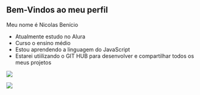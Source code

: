## Bem-Vindos ao meu perfil
Meu nome é Nicolas Benício
- Atualmente estudo no Alura
- Curso o ensino médio
- Estou aprendendo a linguagem do JavaScript
- Estarei utiilizando o GIT HUB para desenvolver e compartilhar todos os meus projetos

![](https://media.tenor.com/Tro7Tus6YvIAAAAi/my-honest-reaction-dog.gif)

![](https://media.tenor.com/Mow3BwJQLc8AAAAi/cat-cat-meme.gif)
